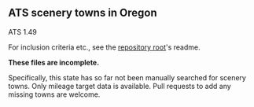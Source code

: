 ## ATS scenery towns in Oregon

ATS 1.49

For inclusion criteria etc., see the [repository root](../../../)'s readme.

**These files are incomplete.**

Specifically, this state has so far not been
manually searched for scenery towns. Only mileage target data is available.
Pull requests to add any missing towns are welcome.
